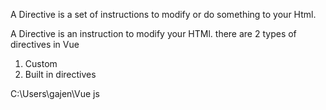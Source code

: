 A Directive is a set of instructions  to modify or do something to your Html.

A Directive is an instruction to modify your HTMl.
   there are 2 types of directives in Vue 
   1) Custom
   2) Built in directives 
   
   C:\Users\gajen\Vue js

   